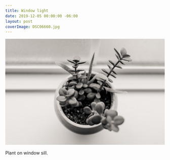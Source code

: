 ```yaml
---
title: Window light
date: 2019-12-05 00:00:00 -06:00
layout: post
coverImage: DSC06660.jpg
---
```


[![](/assets/images/DSC06660.jpg)](https://kenbooth.net/3345-2/dsc06660/)

Plant on window sill.
